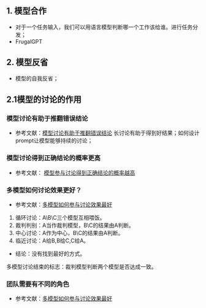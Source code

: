 ## 1. 模型合作
- 对于一个任务输入，我们可以用语言模型判断哪一个工作该给谁。进行任务分发；  
- FrugalGPT

## 2. 模型反省
- 模型的自我反省；
## 2.1模型的讨论的作用

### 模型讨论有助于推翻错误结论
- 参考文献：[模型讨论有助于推翻错误结论](https://arxiv.org/abs/2305.19118) 
长讨论有助于得到好结果；如何设计prompt让模型能够持续的讨论；
### 模型讨论得到正确结论的概率更高
- 参考文献： [模型参与讨论得到正确结论的概率越高](https://arxiv.org/abs/2305.14325) 

### 多模型如何讨论效果更好？
- 参考文献：[多模型如何参与讨论效果最好](https://arxiv.org/abs/2312.01823) 
1. 循环讨论：A\B\C三个模型互相喂饭。
2. 裁判判别：A当作裁判模型，B\C的结果由A判断。
3. 中心讨论：A作为中心，B\C的结果由A判断。
4. 临近讨论：A给B,B给C,C给A。
- 结论：没有找到最好的方式。

多模型讨论结束的标志：裁判模型判断两个模型是否达成一致。

### 团队需要有不同的角色
- 参考文献：[多模型如何参与讨论效果最好](https://arxiv.org/abs/2303.17760) 


